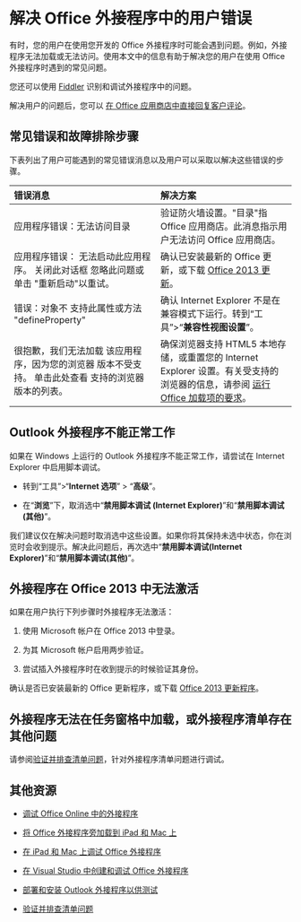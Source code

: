 
# <a name="troubleshoot-user-errors-with-office-add-ins"></a>解决 Office 外接程序中的用户错误

有时，您的用户在使用您开发的 Office 外接程序时可能会遇到问题。例如，外接程序无法加载或无法访问。使用本文中的信息有助于解决您的用户在使用 Office 外接程序时遇到的常见问题。 

您还可以使用 [Fiddler](http://www.telerik.com/fiddler) 识别和调试外接程序中的问题。

解决用户的问题后，您可以 [在 Office 应用商店中直接回复客户评论](https://msdn.microsoft.com/library/jj635874.aspx)。

## <a name="common-errors-and-troubleshooting-steps"></a>常见错误和故障排除步骤

下表列出了用户可能遇到的常见错误消息以及用户可以采取以解决这些错误的步骤。



|**错误消息**|**解决方案**|
|:-----|:-----|
|应用程序错误：无法访问目录|验证防火墙设置。"目录"指 Office 应用商店。此消息指示用户无法访问 Office 应用商店。|
|应用程序错误： 无法启动此应用程序。 关闭此对话框 忽略此问题或单击 "重新启动"以重试。|确认已安装最新的 Office 更新，或下载 [Office 2013 更新](https://support.microsoft.com/en-us/kb/2986156/)。|
|错误：对象不 支持此属性或方法 "defineProperty"|确认 Internet Explorer 不是在兼容模式下运行。转到“工具”>“**兼容性视图设置**”。|
|很抱歉，我们无法加载 该应用程序，因为您的浏览器 版本不受支持。 单击此处查看 支持的浏览器版本的列表。|确保浏览器支持 HTML5 本地存储，或重置您的 Internet Explorer 设置。有关受支持的浏览器的信息，请参阅 [运行 Office 加载项的要求](../../docs/overview/requirements-for-running-office-add-ins.md)。|

## <a name="outlook-add-in-doesnt-work-correctly"></a>Outlook 外接程序不能正常工作

如果在 Windows 上运行的 Outlook 外接程序不能正常工作，请尝试在 Internet Explorer 中启用脚本调试。 


- 转到“工具”>“**Internet 选项**” > “**高级**”。
    
- 在“**浏览**”下，取消选中“**禁用脚本调试 (Internet Explorer)**”和“**禁用脚本调试 (其他)**”。
    
我们建议仅在解决问题时取消选中这些设置。如果你将其保持未选中状态，你在浏览时会收到提示。解决此问题后，再次选中“**禁用脚本调试(Internet Explorer)**”和“**禁用脚本调试(其他)**”。


## <a name="add-in-doesnt-activate-in-office-2013"></a>外接程序在 Office 2013 中无法激活

如果在用户执行下列步骤时外接程序无法激活：


1. 使用 Microsoft 帐户在 Office 2013 中登录。
    
2. 为其 Microsoft 帐户启用两步验证。
    
3. 尝试插入外接程序时在收到提示的时候验证其身份。
    
确认是否已安装最新的 Office 更新程序，或下载 [Office 2013 更新程序](https://support.microsoft.com/en-us/kb/2986156/)。

## <a name="add-in-doesnt-load-in-task-pane-or-other-issues-with-the-add-in-manifest"></a>外接程序无法在任务窗格中加载，或外接程序清单存在其他问题

请参阅[验证并排查清单问题](troubleshoot-manifest.md)，针对外接程序清单问题进行调试。

## <a name="additional-resources"></a>其他资源



- [调试 Office Online 中的外接程序](../testing/debug-add-ins-in-office-online.md)
    
- [将 Office 外接程序旁加载到 iPad 和 Mac 上](../testing/sideload-an-office-add-in-on-ipad-and-mac.md)
    
- [在 iPad 和 Mac 上调试 Office 外接程序](../testing/debug-office-add-ins-on-ipad-and-mac.md)
    
- [在 Visual Studio 中创建和调试 Office 外接程序](../../docs/get-started/create-and-debug-office-add-ins-in-visual-studio.md)
    
- [部署和安装 Outlook 外接程序以供测试](../outlook/testing-and-tips.md)
    
- [验证并排查清单问题](troubleshoot-manifest.md)
    
